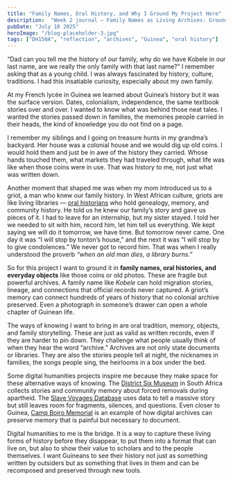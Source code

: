 ```yaml
---
title: "Family Names, Oral History, and Why I Ground My Project Here"
description:  "Week 2 journal — Family Names as Living Archives: Grounding My Project in Oral History and Memory"
pubDate: "July 10 2025"
heroImage: "/blog-placeholder-3.jpg"
tags: ["DH150A", "reflection", "archives", "Guinea", "oral history"]
---
```


“Dad can you tell me the history of our family, why do we have Kobele in our last name, are we really the only family with that last name?” I remember asking that as a young child. I was always fascinated by history, culture, traditions. I had this insatiable curiosity, especially about my own family.  

At my French lycée in Guinea we learned about Guinea’s history but it was the surface version. Dates, colonialism, independence, the same textbook stories over and over. I wanted to know what was behind those neat tales. I wanted the stories passed down in families, the memories people carried in their heads, the kind of knowledge you do not find on a page.  

I remember my siblings and I going on treasure hunts in my grandma’s backyard. Her house was a colonial house and we would dig up old coins. I would hold them and just be in awe of the history they carried. Whose hands touched them, what markets they had traveled through, what life was like when those coins were in use. That was history to me, not just what was written down.  

Another moment that shaped me was when my mom introduced us to a griot, a man who knew our family history. In West African culture, griots are like living libraries — [oral historians](https://www.britannica.com/art/griot) who hold genealogy, memory, and community history. He told us he knew our family’s story and gave us pieces of it. I had to leave for an internship, but my sister stayed. I told her we needed to sit with him, record him, let him tell us everything. We kept saying we will do it tomorrow, we have time. But tomorrow never came. One day it was “I will stop by tonton’s house,” and the next it was “I will stop by to give condolences.” We never got to record him. That was when I really understood the proverb *“when an old man dies, a library burns.”*  

So for this project I want to ground it in **family names, oral histories, and everyday objects** like those coins or old photos. These are fragile but powerful archives. A family name like *Kobele* can hold migration stories, lineage, and connections that official records never captured. A griot’s memory can connect hundreds of years of history that no colonial archive preserved. Even a photograph in someone’s drawer can open a whole chapter of Guinean life.  

The ways of knowing I want to bring in are oral tradition, memory, objects, and family storytelling. These are just as valid as written records, even if they are harder to pin down. They challenge what people usually think of when they hear the word “archive.” Archives are not only state documents or libraries. They are also the stories people tell at night, the nicknames in families, the songs people sing, the heirlooms in a box under the bed.  

Some digital humanities projects inspire me because they make space for these alternative ways of knowing. The [District Six Museum](https://www.districtsix.co.za/) in South Africa collects stories and community memory about forced removals during apartheid. The [Slave Voyages Database](https://www.slavevoyages.org/) uses data to tell a massive story but still leaves room for fragments, silences, and questions. Even closer to Guinea, [Camp Boiro Memorial](https://www.camp-boiro.org/) is an example of how digital archives can preserve memory that is painful but necessary to document.  

Digital humanities to me is the bridge. It is a way to capture these living forms of history before they disappear, to put them into a format that can live on, but also to show their value to scholars and to the people themselves. I want Guineans to see their history not just as something written by outsiders but as something that lives in them and can be recomposed and preserved through new tools.  
